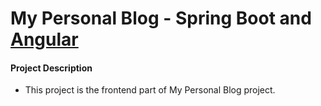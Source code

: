 # My Personal Blog - Spring Boot and <ins>Angular</ins>
#### Project Description
- This project is the frontend part of My Personal Blog project.

